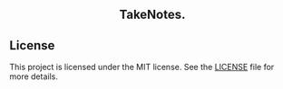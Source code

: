 <h2 align="center">TakeNotes.</h2>

## License

This project is licensed under the MIT license. See the [LICENSE](LICENSE) file for more details.
